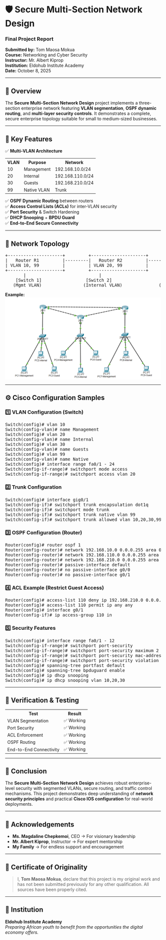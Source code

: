 

<h1>🛡️ Secure Multi-Section Network Design</h1>

<h3>Final Project Report</h3>
<p><b>Submitted by:</b> Tom Maosa Mokua<br>
<b>Course:</b> Networking and Cyber Security<br>
<b>Instructor:</b> Mr. Albert Kiprop<br>
<b>Institution:</b> Eldohub Institute Academy<br>
<b>Date:</b> October 8, 2025</p>

<hr>

<h2>📘 Overview</h2>
<p>
The <b>Secure Multi-Section Network Design</b> project implements a three-section enterprise network featuring
<b>VLAN segmentation</b>, <b>OSPF dynamic routing</b>, and <b>multi-layer security controls</b>.
It demonstrates a complete, secure enterprise topology suitable for small to medium-sized businesses.
</p>

<hr>

<h2>🧠 Key Features</h2>

<p>✅ <b>Multi-VLAN Architecture</b></p>
<table>
  <tr><th>VLAN</th><th>Purpose</th><th>Network</th></tr>
  <tr><td>10</td><td>Management</td><td>192.168.10.0/24</td></tr>
  <tr><td>20</td><td>Internal</td><td>192.168.110.0/24</td></tr>
  <tr><td>30</td><td>Guests</td><td>192.168.210.0/24</td></tr>
  <tr><td>99</td><td>Native VLAN</td><td>Trunk</td></tr>
</table>

<p>✅ <b>OSPF Dynamic Routing</b> between routers<br>
✅ <b>Access Control Lists (ACLs)</b> for inter-VLAN security<br>
✅ <b>Port Security</b> & Switch Hardening<br>
✅ <b>DHCP Snooping</b> + <b>BPDU Guard</b><br>
✅ <b>End-to-End Secure Connectivity</b></p>

<hr>

<h2>🧩 Network Topology</h2>
<pre>
+---------------------+         +---------------------+         +---------------------+
|   Router R1         |---------|   Router R2         |---------|   Router R3         |
| VLAN 10, 99         |         | VLAN 20, 99         |         | VLAN 30, 99         |
+---------------------+         +---------------------+         +---------------------+
       |                            |                             |
    [Switch 1]                 [Switch 2]                   [Switch 3]
   (Mgmt VLAN)                (Internal VLAN)              (Guest VLAN)
</pre>

<p><b>Example:</b><br>
<img src="https://raw.githubusercontent.com/Tommaosa/Secure-Multi-Section-Network-Design/894254aaea1fd454b8746fffde24c1fbff9402f4/secure%20network.png" width="700">
</p>

<hr>

<h2>⚙️ Cisco Configuration Samples</h2>

<h3>1️⃣ VLAN Configuration (Switch)</h3>
<pre>
Switch(config)# vlan 10
Switch(config-vlan)# name Management
Switch(config)# vlan 20
Switch(config-vlan)# name Internal
Switch(config)# vlan 30
Switch(config-vlan)# name Guests
Switch(config)# vlan 99
Switch(config-vlan)# name Native
Switch(config)# interface range fa0/1 - 24
Switch(config-if-range)# switchport mode access
Switch(config-if-range)# switchport access vlan 20
</pre>

<h3>2️⃣ Trunk Configuration</h3>
<pre>
Switch(config)# interface gig0/1
Switch(config-if)# switchport trunk encapsulation dot1q
Switch(config-if)# switchport mode trunk
Switch(config-if)# switchport trunk native vlan 99
Switch(config-if)# switchport trunk allowed vlan 10,20,30,99
</pre>

<h3>3️⃣ OSPF Configuration (Router)</h3>
<pre>
Router(config)# router ospf 1
Router(config-router)# network 192.168.10.0 0.0.0.255 area 0
Router(config-router)# network 192.168.110.0 0.0.0.255 area 0
Router(config-router)# network 192.168.210.0 0.0.0.255 area 0
Router(config-router)# passive-interface default
Router(config-router)# no passive-interface g0/0
Router(config-router)# no passive-interface g0/1
</pre>

<h3>4️⃣ ACL Example (Restrict Guest Access)</h3>
<pre>
Router(config)# access-list 110 deny ip 192.168.210.0 0.0.0.255 192.168.10.0 0.0.0.255
Router(config)# access-list 110 permit ip any any
Router(config)# interface g0/1
Router(config-if)# ip access-group 110 in
</pre>

<h3>5️⃣ Security Features</h3>
<pre>
Switch(config)# interface range fa0/1 - 12
Switch(config-if-range)# switchport port-security
Switch(config-if-range)# switchport port-security maximum 2
Switch(config-if-range)# switchport port-security mac-address sticky
Switch(config-if-range)# switchport port-security violation restrict
Switch(config)# spanning-tree portfast default
Switch(config)# spanning-tree bpduguard enable
Switch(config)# ip dhcp snooping
Switch(config)# ip dhcp snooping vlan 10,20,30
</pre>

<hr>

<h2>🧾 Verification & Testing</h2>

<table>
  <tr><th>Test</th><th>Result</th></tr>
  <tr><td>VLAN Segmentation</td><td>✅ Working</td></tr>
  <tr><td>Port Security</td><td>✅ Working</td></tr>
  <tr><td>ACL Enforcement</td><td>✅ Working</td></tr>
  <tr><td>OSPF Routing</td><td>✅ Working</td></tr>
  <tr><td>End-to-End Connectivity</td><td>✅ Working</td></tr>
</table>

<hr>

<h2>🏁 Conclusion</h2>
<p>
The <b>Secure Multi-Section Network Design</b> achieves robust enterprise-level security with segmented VLANs,
secure routing, and traffic control mechanisms.
This project demonstrates deep understanding of <b>network security principles</b> and practical <b>Cisco IOS configuration</b>
for real-world deployments.
</p>

<hr>

<h2>🙏 Acknowledgements</h2>
<ul>
  <li><b>Ms. Magdaline Chepkemoi</b>, CEO → For visionary leadership</li>
  <li><b>Mr. Albert Kiprop</b>, Instructor → For expert mentorship</li>
  <li><b>My Family</b> → For endless support and encouragement</li>
</ul>

<hr>

<h2>🧾 Certificate of Originality</h2>
<blockquote>
I, <b>Tom Maosa Mokua</b>, declare that this project is my original work and has not been submitted previously
for any other qualification. All sources have been properly cited.
</blockquote>

<hr>

<h2>🏫 Institution</h2>
<p><b>Eldohub Institute Academy</b><br>
<i>Preparing African youth to benefit from the opportunities the digital economy offers.</i></p>

</body>
</html>
